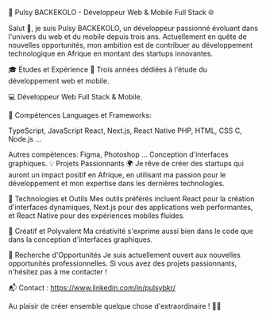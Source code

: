 🚀 Pulsy BACKEKOLO - Développeur Web & Mobile Full Stack 🌐

Salut 👋, je suis Pulsy BACKEKOLO, un développeur passionné évoluant dans l'univers du web et du mobile depuis trois ans. Actuellement en quête de nouvelles opportunités, mon ambition est de contribuer au développement technologique en Afrique en montant des startups innovantes.

🎓 Études et Expérience
📘 Trois années dédiées à l'étude du développement web et mobile.

💻 Développeur Web Full Stack & Mobile.

🔧 Compétences
Languages et Frameworks:

TypeScript, JavaScript
React, Next.js, React Native
PHP, HTML, CSS
C, Node.js ...

Autres compétences:
Figma, Photoshop ...
Conception d'interfaces graphiques.
💡 Projets Passionnants
🌍 Je rêve de créer des startups qui auront un impact positif en Afrique, en utilisant ma passion pour le développement et mon expertise dans les dernières technologies.

🚀 Technologies et Outils
Mes outils préférés incluent React pour la création d'interfaces dynamiques, Next.js pour des applications web performantes, et React Native pour des expériences mobiles fluides.

🌈 Créatif et Polyvalent
Ma créativité s'exprime aussi bien dans le code que dans la conception d'interfaces graphiques.

🚀 Recherche d'Opportunités
Je suis actuellement ouvert aux nouvelles opportunités professionnelles. Si vous avez des projets passionnants, n'hésitez pas à me contacter !

📬 Contact : https://www.linkedin.com/in/pulsybkr/

Au plaisir de créer ensemble quelque chose d'extraordinaire ! 🚀✨

